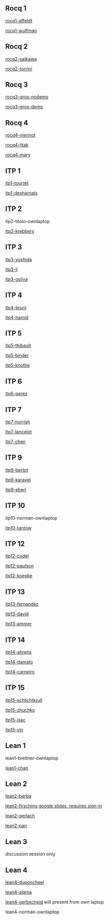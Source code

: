 

## Rocq 1

[rocq1-affeldt](rocq1-affeldt.pdf)

[rocq1-wulfman](rocq1-wulfman.pdf)

## Rocq 2

[rocq2-saikawa](rocq2-saikawa.pdf)

[rocq2-torrini](rocq2-torrini.pdf)

## Rocq 3

[rocq3-gros-nodemo](rocq3-gros-nodemo.pdf)

[rocq3-gros-demo](rocq3-gros.pdf)

## Rocq 4

[rocq4-viennot](rocq4-viennot.pdf)

[rocq4-litak](rocq4-litak.pdf)

[rocq4-mary](rocq4-mary.pdf)


## ITP 1


[itp1-tourret](itp1-tourret.pdf)

[itp1-desharnais](itp1-desharnais.pdf)

## ITP 2 

itp2-titolo-ownlaptop

[itp2-krebbers](itp2-krebbers.pdf)

## ITP 3

[itp3-yoshida](itp3-yoshida.pdf)

[itp3-li](itp3-li.pdf)

[itp3-gsilva](itp3-gsilva.pdf)

## ITP 4

[itp4-bruni](itp4-bruni.pdf)

[itp4-hamid](itp4-hamid.pdf)

## ITP 5

[itp5-thibault](itp5-thibault.pdf)

[itp5-binder](itp5-binder.pdf)

[itp5-knothe](itp5-knothe.pdf)

## ITP 6

[itp6-perez](itp6-perez.pdf)

## ITP 7

[itp7-norrish](itp7-norrish.pdf)

[itp7-lancelot](itp7-lancelot.pdf)

[itp7-chen](itp7-chen.pdf)


## ITP 9

[itp9-bertot](itp9-bertot.pdf)

[itp9-karayel](itp9-karayel.pdf)

[itp9-eberl](itp9-eberl.pdf)

## ITP 10

itp10-norman-ownlaptop

[itp10-tantow](itp10-tantow.pdf)

## ITP 12

[itp12-codel](itp12-codel.pdf)

[itp12-paulson](itp12-paulson.pdf)

[itp12-koepke](itp12-koepke.pdf)

## ITP 13

[itp13-fernandez](itp13-fernandez.pdf)

[itp13-david](itp13-david.pdf)

[itp13-ammer](itp13-ammer.pdf)

## ITP 14

[itp14-ahrens](itp14-ahrens.pdf)

[itp14-damato](itp14-damato.pdf)

[itp14-carneiro](itp14-carneiro.pdf)

## ITP 15

[itp15-schlichtkrull](itp15-schlichtkrull.pdf)

[itp15-zhuchko](itp15-zhuchko.pdf)

[itp15-isac](itp15-isac.pdf)

[itp15-vin](itp15-vin.pdf)

## Lean 1 

lean1-breitner-ownlaptop

[lean1-chan](lean1-chan.pdf)

## Lean 2

[lean2-barba](lean2-barba.pdf)

[lean2-firsching google slides, requires sign-in](https://docs.google.com/presentation/d/1p7IhCJOD_j4EtKTG-xRhybvURDrknRlLKOdHuNWvw-Y/edit?usp=sharing&resourcekey=0-aXTaSlVB30va64xKkAgbSg&ts=68ddd638)

[lean2-gerlach](lean2-gerlach.pdf)

[lean2-pan](lean2-pan.pdf)

## Lean 3

discussion session only

## Lean 4 

[lean4-duponcheel](lean4-duponcheel.pdf)

[lean4-alama](lean4-alama.pdf)

[lean4-gerbscheid](lean4-gerbscheid.pdf) will present from own laptop

lean4-norman-ownlaptop


